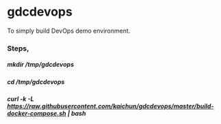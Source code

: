 # gdcdevops 
To simply build DevOps demo environment.

### Steps,
##### mkdir /tmp/gdcdevops
##### cd /tmp/gdcdevops
##### curl -k -L https://raw.githubusercontent.com/kaichun/gdcdevops/master/build-docker-compose.sh | bash
